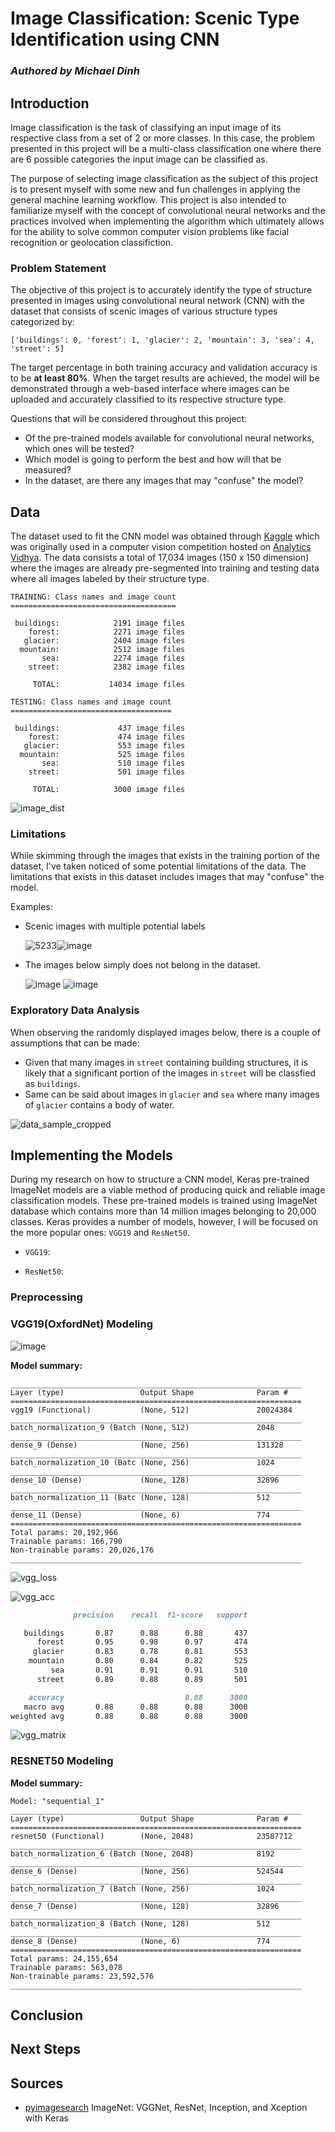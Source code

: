 # Image Classification: Scenic Type Identification using CNN

### _Authored by Michael Dinh_
  
## Introduction
  
Image classification is the task of classifying an input image of its respective class from a set of 2 or more classes. In this case, the problem presented in this project will be a multi-class classification one where there are 6 possible categories the input image can be classified as. 

The purpose of selecting image classification as the subject of this project is to present myself with some new and fun challenges in applying the general machine learning workflow. This project is also intended to familiarize myself with the concept of convolutional neural networks and the practices involved when implementing the algorithm which ultimately allows for the ability to solve common computer vision problems like facial recognition or geolocation classifiction. 

### Problem Statement

The objective of this project is to accurately identify the type of structure presented in images using convolutional neural network (CNN) with the dataset that consists of scenic images of various structure types categorized by:
```
['buildings': 0, 'forest': 1, 'glacier': 2, 'mountain': 3, 'sea': 4, 'street': 5]
```
The target percentage in both training accuracy and validation accuracy is to be **at least 80%**. When the target results are achieved, the model will be demonstrated through a web-based interface where images can be uploaded and accurately classified to its respective structure type.

Questions that will be considered throughout this project:

- Of the pre-trained models available for convolutional neural networks, which ones will be tested?
- Which model is going to perform the best and how will that be measured?
- In the dataset, are there any images that may "confuse" the model?


## Data

The dataset used to fit the CNN model was obtained through [Kaggle](https://www.kaggle.com/puneet6060/intel-image-classification) which was originally used in a computer vision competition hosted on [Analytics Vidhya](https://datahack.analyticsvidhya.com/contest/practice-problem-intel-scene-classification-challe). The data consists a total of 17,034 images (150 x 150 dimension) where the images are already pre-segmented into training and testing data where all images labeled by their structure type.

```
TRAINING: Class names and image count
=====================================

 buildings:            2191 image files
    forest:            2271 image files
   glacier:            2404 image files
  mountain:            2512 image files
       sea:            2274 image files
    street:            2382 image files

     TOTAL:           14034 image files
```

```
TESTING: Class names and image count
====================================

 buildings:             437 image files
    forest:             474 image files
   glacier:             553 image files
  mountain:             525 image files
       sea:             510 image files
    street:             501 image files

     TOTAL:            3000 image files
```

![image_dist](https://user-images.githubusercontent.com/46685852/126810969-c2d659b9-f50f-467f-88fc-462309af4a0f.png)

### Limitations

While skimming through the images that exists in the training portion of the dataset, I've taken noticed of some potential limitations of the data. The limitations that exists in this dataset includes images that may "confuse" the model. 

Examples: 

- Scenic images with multiple potential labels

    ![5233](https://user-images.githubusercontent.com/46685852/127090257-efe7e02d-25b7-4f1a-8bd4-b8674a0d3b6c.jpg)![image](https://user-images.githubusercontent.com/46685852/127092472-0c9125ff-7d3a-4b00-b57d-a1caacc54c98.png)


- The images below simply does not belong in the dataset.

    ![image](https://user-images.githubusercontent.com/46685852/127090792-0e32c5ef-5434-4d77-a1b2-9ef1f3c01fa9.png) ![image](https://user-images.githubusercontent.com/46685852/127091877-7d9c6859-ef40-4487-a329-fd3a57a18990.png)
 
### Exploratory Data Analysis

When observing the randomly displayed images below, there is a couple of assumptions that can be made:

- Given that many images in `street` containing building structures, it is likely that a significant portion of the images in `street` will be classfied as `buildings`.
- Same can be said about images in `glacier` and `sea` where many images of `glacier` contains a body of water.

![data_sample_cropped](https://user-images.githubusercontent.com/46685852/126811166-e1fcd172-140d-452e-a757-7f1c17029b2f.png)


## Implementing the Models
During my research on how to structure a CNN model, Keras pre-trained ImageNet models are a viable method of producing quick and reliable image classification models. These pre-trained models is trained using ImageNet database which contains more than 14 million images belonging to 20,000 classes. Keras provides a number of models, however, I will be focused on the more popular ones: `VGG19` and `ResNet50`.

- `VGG19`: 

- `ResNet50`: 

### Preprocessing

### VGG19(OxfordNet) Modeling 

![image](https://user-images.githubusercontent.com/46685852/126830547-9de7c3f9-0a3c-4e5b-9556-498f71ffdaf0.png)

**Model summary:**
```
_________________________________________________________________
Layer (type)                 Output Shape              Param #   
=================================================================
vgg19 (Functional)           (None, 512)               20024384  
_________________________________________________________________
batch_normalization_9 (Batch (None, 512)               2048      
_________________________________________________________________
dense_9 (Dense)              (None, 256)               131328    
_________________________________________________________________
batch_normalization_10 (Batc (None, 256)               1024      
_________________________________________________________________
dense_10 (Dense)             (None, 128)               32896     
_________________________________________________________________
batch_normalization_11 (Batc (None, 128)               512       
_________________________________________________________________
dense_11 (Dense)             (None, 6)                 774       
=================================================================
Total params: 20,192,966
Trainable params: 166,790
Non-trainable params: 20,026,176
_________________________________________________________________
```

![vgg_loss](https://user-images.githubusercontent.com/46685852/126697633-6f0bf4a4-046c-4f64-b77e-533bb357f92b.jpg)

![vgg_acc](https://user-images.githubusercontent.com/46685852/126697638-0b9d9dd9-722c-436f-b722-a68f67ce04b5.jpg)

```markdown
              precision    recall  f1-score   support

   buildings       0.87      0.88      0.88       437
      forest       0.95      0.98      0.97       474
     glacier       0.83      0.78      0.81       553
    mountain       0.80      0.84      0.82       525
         sea       0.91      0.91      0.91       510
      street       0.89      0.88      0.89       501

    accuracy                           0.88      3000
   macro avg       0.88      0.88      0.88      3000
weighted avg       0.88      0.88      0.88      3000
```

![vgg_matrix](https://user-images.githubusercontent.com/46685852/127094994-4f2bca7d-a597-4853-b043-f965e9dfb6d2.png)


### RESNET50 Modeling

**Model summary:**
```
Model: "sequential_1"
_________________________________________________________________
Layer (type)                 Output Shape              Param #   
=================================================================
resnet50 (Functional)        (None, 2048)              23587712  
_________________________________________________________________
batch_normalization_6 (Batch (None, 2048)              8192      
_________________________________________________________________
dense_6 (Dense)              (None, 256)               524544    
_________________________________________________________________
batch_normalization_7 (Batch (None, 256)               1024      
_________________________________________________________________
dense_7 (Dense)              (None, 128)               32896     
_________________________________________________________________
batch_normalization_8 (Batch (None, 128)               512       
_________________________________________________________________
dense_8 (Dense)              (None, 6)                 774       
=================================================================
Total params: 24,155,654
Trainable params: 563,078
Non-trainable params: 23,592,576
_________________________________________________________________
```

## Conclusion

## Next Steps



## Sources

- [pyimagesearch](https://www.pyimagesearch.com/2017/03/20/imagenet-vggnet-resnet-inception-xception-keras/) ImageNet: VGGNet, ResNet, Inception, and Xception with Keras

